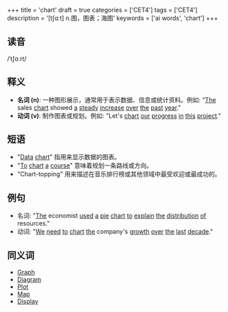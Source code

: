 +++
title = 'chart'
draft = true
categories = ['CET4']
tags = ['CET4']
description = '[t∫ɑːt] n.图，图表；海图'
keywords = ['ai words', 'chart']
+++

## 读音
/ˈtʃɑːrt/

## 释义
- **名词 (n)**: 一种图形展示，通常用于表示数据、信息或统计资料。例如: "[The](/zh/post/the/) sales [chart](/zh/post/chart/) showed [a](/zh/post/a/) [steady](/zh/post/steady/) [increase](/zh/post/increase/) [over](/zh/post/over/) [the](/zh/post/the/) [past](/zh/post/past/) [year](/zh/post/year/)."
- **动词 (v)**: 制作图表或规划。例如: "Let's [chart](/zh/post/chart/) [our](/zh/post/our/) [progress](/zh/post/progress/) [in](/zh/post/in/) [this](/zh/post/this/) [project](/zh/post/project/)."

## 短语
- "[Data](/zh/post/data/) [chart](/zh/post/chart/)" 指用来显示数据的图表。
- "[To](/zh/post/to/) [chart](/zh/post/chart/) [a](/zh/post/a/) [course](/zh/post/course/)" 意味着规划一条路线或方向。
- "Chart-topping" 用来描述在音乐排行榜或其他领域中最受欢迎或最成功的。

## 例句
- 名词: "[The](/zh/post/the/) economist [used](/zh/post/used/) [a](/zh/post/a/) [pie](/zh/post/pie/) [chart](/zh/post/chart/) [to](/zh/post/to/) [explain](/zh/post/explain/) [the](/zh/post/the/) [distribution](/zh/post/distribution/) [of](/zh/post/of/) resources."
- 动词: "[We](/zh/post/we/) [need](/zh/post/need/) [to](/zh/post/to/) [chart](/zh/post/chart/) [the](/zh/post/the/) company's [growth](/zh/post/growth/) [over](/zh/post/over/) [the](/zh/post/the/) [last](/zh/post/last/) [decade](/zh/post/decade/)."

## 同义词
- [Graph](/zh/post/graph/)
- [Diagram](/zh/post/diagram/)
- [Plot](/zh/post/plot/)
- [Map](/zh/post/map/)
- [Display](/zh/post/display/)
